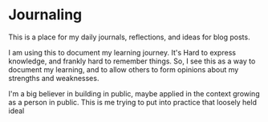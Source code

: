 # Journaling

This is a place for my daily journals, reflections, and ideas for blog posts.

I am using this to document my learning journey. It's Hard to express knowledge, and frankly hard to remember things. So, I see this as a way to document my learning, and to allow others to form opinions about my strengths and weaknesses.

I'm a big believer in building in public, maybe applied in the context growing as a person in public. This is me trying to put into practice that loosely held ideal
